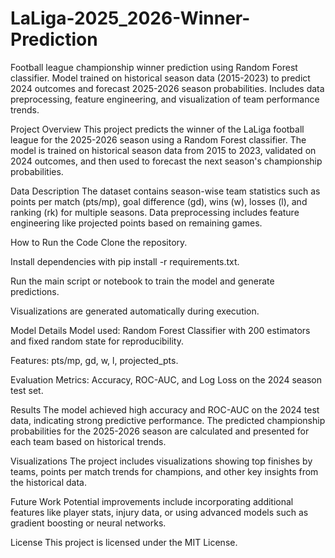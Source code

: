 # LaLiga-2025_2026-Winner-Prediction
Football league championship winner prediction using Random Forest classifier. Model trained on historical season data (2015-2023) to predict 2024 outcomes and forecast 2025-2026 season probabilities. Includes data preprocessing, feature engineering, and visualization of team performance trends.

Project Overview
This project predicts the winner of the LaLiga football league for the 2025-2026 season using a Random Forest classifier. The model is trained on historical season data from 2015 to 2023, validated on 2024 outcomes, and then used to forecast the next season's championship probabilities.

Data Description
The dataset contains season-wise team statistics such as points per match (pts/mp), goal difference (gd), wins (w), losses (l), and ranking (rk) for multiple seasons. Data preprocessing includes feature engineering like projected points based on remaining games.

How to Run the Code
Clone the repository.

Install dependencies with pip install -r requirements.txt.

Run the main script or notebook to train the model and generate predictions.

Visualizations are generated automatically during execution.

Model Details
Model used: Random Forest Classifier with 200 estimators and fixed random state for reproducibility.

Features: pts/mp, gd, w, l, projected_pts.

Evaluation Metrics: Accuracy, ROC-AUC, and Log Loss on the 2024 season test set.

Results
The model achieved high accuracy and ROC-AUC on the 2024 test data, indicating strong predictive performance. The predicted championship probabilities for the 2025-2026 season are calculated and presented for each team based on historical trends.

Visualizations
The project includes visualizations showing top finishes by teams, points per match trends for champions, and other key insights from the historical data.

Future Work
Potential improvements include incorporating additional features like player stats, injury data, or using advanced models such as gradient boosting or neural networks.

License
This project is licensed under the MIT License.
